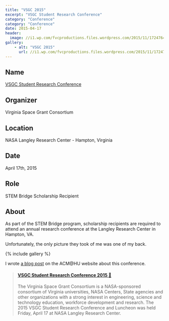 ```yaml
---
title: "VSGC 2015"
excerpt: "VSGC Student Research Conference"
category: "Conference"
category: "Conference"
date: 2015-04-17
header:
  image: //i1.wp.com/fvcproductions.files.wordpress.com/2015/11/17247649195_4b1578d460_b.jpg
gallery:
    - alt: "VSGC 2015"
      url: //i1.wp.com/fvcproductions.files.wordpress.com/2015/11/17247649195_4b1578d460_b.jpg
---
```


## Name

<a title="VSGC Student Research Conference" href="//www.vsgc.odu.edu/src/" target="_blank" rel="noopener">VSGC Student Research Conference</a>

## Organizer

Virginia Space Grant Consortium

## Location

NASA Langley Research Center - Hampton, Virginia

## Date

April 17th, 2015

## Role

STEM Bridge Scholarship Recipient

## About

As part of the STEM Bridge program, scholarship recipients are required to attend an annual research conference at the Langley Research Center in Hampton, VA.

Unfortunately, the only picture they took of me was one of my back.

{% include gallery %}

I wrote <a href="//huacm.wordpress.com/2015/04/23/vsgc-student-research-conference-2015/" title="ACM@HU" target="_blank" rel="noopener">a blog post</a> on the ACM@HU website about this conference.

<blockquote class="embedly-card"><h4><a href="//huacm.wordpress.com/2015/04/23/vsgc-student-research-conference-2015/">VSGC Student Research Conference 2015 💼</a></h4><p>The Virginia Space Grant Consortium is a NASA-sponsored consortium of Virginia universities, NASA Centers, State agencies and other organizations with a strong interest in engineering, science and technology education, workforce development and research. The 2015 VSGC Student Research Conference and Luncheon was held Friday, April 17 at NASA Langley Research Center.</p></blockquote>
